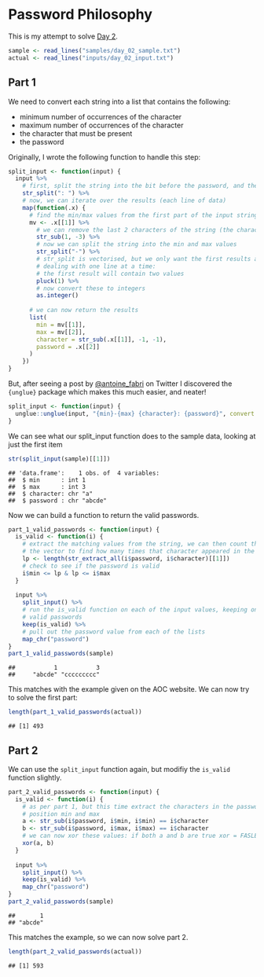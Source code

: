 # Password Philosophy



This is my attempt to solve [Day 2](https://adventofcode.com/2020/day/2).


```r
sample <- read_lines("samples/day_02_sample.txt")
actual <- read_lines("inputs/day_02_input.txt")
```

## Part 1

We need to convert each string into a list that contains the following:

-   minimum number of occurrences of the character
-   maximum number of occurrences of the character
-   the character that must be present
-   the password

Originally, I wrote the following function to handle this step:


```r
split_input <- function(input) {
  input %>%
    # first, split the string into the bit before the password, and the password
    str_split(": ") %>%
    # now, we can iterate over the results (each line of data)
    map(function(.x) {
      # find the min/max values from the first part of the input string .x
      mv <- .x[[1]] %>%
        # we can remove the last 2 characters of the string (the character)
        str_sub(1, -3) %>%
        # now we can split the string into the min and max values
        str_split("-") %>%
        # str_split is vectorised, but we only want the first results as we are 
        # dealing with one line at a time:
        # the first result will contain two values
        pluck(1) %>%
        # now convert these to integers
        as.integer()
      
      # we can now return the results
      list(
        min = mv[[1]],
        max = mv[[2]],
        character = str_sub(.x[[1]], -1, -1),
        password = .x[[2]]
      )
    })
}
```

But, after seeing a post by [\@antoine_fabri](https://twitter.com/antoine_fabri/status/1334197196795879426) on Twitter I discovered the `{unglue}` package which makes this much easier, and neater!


```r
split_input <- function(input) {
  unglue::unglue(input, "{min}-{max} {character}: {password}", convert = TRUE)
}
```

We can see what our split_input function does to the sample data, looking at just the first item


```r
str(split_input(sample)[[1]])
```

```
## 'data.frame':	1 obs. of  4 variables:
##  $ min      : int 1
##  $ max      : int 3
##  $ character: chr "a"
##  $ password : chr "abcde"
```

Now we can build a function to return the valid passwords.


```r
part_1_valid_passwords <- function(input) {
  is_valid <- function(i) {
    # extract the matching values from the string, we can then count the size of
    # the vector to find how many times that character appeared in the string
    lp <- length(str_extract_all(i$password, i$character)[[1]])
    # check to see if the password is valid
    i$min <= lp & lp <= i$max
  }
  
  input %>%
    split_input() %>%
    # run the is_valid function on each of the input values, keeping only the
    # valid passwords
    keep(is_valid) %>%
    # pull out the password value from each of the lists
    map_chr("password")
}
part_1_valid_passwords(sample)
```

```
##           1           3 
##     "abcde" "ccccccccc"
```

This matches with the example given on the AOC website. We can now try to solve the first part:


```r
length(part_1_valid_passwords(actual))
```

```
## [1] 493
```

## Part 2

We can use the `split_input` function again, but modifiy the `is_valid` function slightly.


```r
part_2_valid_passwords <- function(input) {
  is_valid <- function(i) {
    # as per part 1, but this time extract the characters in the password at
    # position min and max
    a <- str_sub(i$password, i$min, i$min) == i$character
    b <- str_sub(i$password, i$max, i$max) == i$character
    # we can now xor these values: if both a and b are true xor = FASLE
    xor(a, b)
  }
  
  input %>%
    split_input() %>%
    keep(is_valid) %>%
    map_chr("password")
}
part_2_valid_passwords(sample)
```

```
##       1 
## "abcde"
```

This matches the example, so we can now solve part 2.


```r
length(part_2_valid_passwords(actual))
```

```
## [1] 593
```

